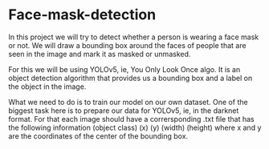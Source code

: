 # Face-mask-detection
In this project we will try to detect whether a person is wearing a face mask or not. We will draw a bounding box around the faces of people that are seen in the
image and mark it as masked or unmasked.

For this we will be using YOLOv5, ie, You Only Look Once algo. It is an object detection algorithm that provides us a bounding box and a label on the object in the image. 


What we need to do is to train our model on our own dataset. One of the biggest task here is to prepare our data for YOLOv5, ie, in the darknet format. For that each image should have a corrersponding .txt file that has the following information
(object class) (x) (y) (width) (height)
where x and y are the coordinates of the center of the bounding box.
